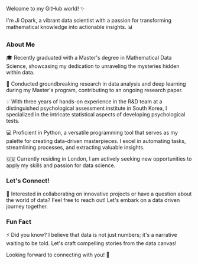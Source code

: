 <!--
### Hi there 👋
**ji-opark/ji-opark** is a ✨ _special_ ✨ repository because its `README.md` (this file) appears on your GitHub profile.

Here are some ideas to get you started:

- 🔭 I’m currently working on ...
- 🌱 I’m currently learning ...
- 👯 I’m looking to collaborate on ...
- 🤔 I’m looking for help with ...
- 💬 Ask me about ...
- 📫 How to reach me: ...
- 😄 Pronouns: ...
- ⚡ Fun fact: ...
-->

Welcome to my GitHub world! ✨ 

I'm Ji Opark, a vibrant data scientist with a passion for transforming mathematical knowledge into actionable insights. 📊

### About Me
🎓 Recently graduated with a Master's degree in Mathematical Data Science, showcasing my dedication to unraveling the mysteries hidden within data.

🚀 Conducted groundbreaking research in data analysis and deep learning during my Master's program, contributing to an ongoing research paper.

💡 With three years of hands-on experience in the R&D team at a distinguished psychological assessment institute in South Korea, I specialized in the intricate statistical aspects of developing psychological tests.

💻 Proficient in Python, a versatile programming tool that serves as my palette for creating data-driven masterpieces. I excel in automating tasks, streamlining processes, and extracting valuable insights.

🇬🇧 Currently residing in London, I am actively seeking new opportunities to apply my skills and passion for data science.

### Let's Connect!
💬 Interested in collaborating on innovative projects or have a question about the world of data? Feel free to reach out! Let's embark on a data driven journey together.

###  Fun Fact
⚡ Did you know? I believe that data is not just numbers; it's a narrative waiting to be told. Let's craft compelling stories from the data canvas!

Looking forward to connecting with you! 🌟
